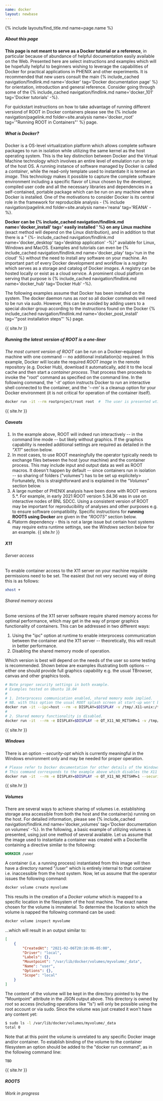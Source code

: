```yaml
---
name: docker
layout: newbase
---
```

{% include layouts/find_title.md name=page.name %}

##### About this page
**This page is not meant to serve as a Docker tutorial or a reference**, in
particular because of abundance of helpful documentation easily available on the Web.
Presented here are select instructions and examples which will be hopefully helpful to
beginners wishing to leverage the capabilities of Docker for practical
applications in PHENIX and other experiments.
It is recommended that new users consult the main
{% include_cached navigation/findlink.md name='docker' tag='Docker documentation page' %}
for orientation, introduction and general reference. Consider going
through some of the 
{% include_cached navigation/findlink.md name='docker_101' tag='Docker tutorials' -%}.

For quickstart instructions on how to take advantage of
running different versiond of ROOT in Docker containers please see the
{% include navigation/pagelink.md folder=site.analysis name='docker_root' tag='"Running ROOT in Containers"' %} page.

##### What is Docker?
Docker is a OS-level virtualization platform which allows complete software
packages to run in isolation while utilizing the same kernel as the host
operating system. This is the key distinction between Docker and the Virtual
Machine technology which involves an entire level of emulation run on top
of the host OS. A running instance of software managed by Docker is called
a *container*, while the read-only template used to instantiate it is termed
an *image*. This technology makes it possible to capture the complete
software environment including a specific flavor of Linux chosen
by the developer, compiled user code and all the necessary libraries and
dependencies in a self-contained, portable package which can be run on any
machine where Docker is installed. One of the motivations to consider Docker
is its central role in the framework for reproducible analysis -
{% include navigation/pagelink.md folder=site.analysis name='reana' tag='REANA' -%}.

**Docker can be
{% include_cached navigation/findlink.md name='docker_install' tag=' easily installed ' %}
on any Linux machine** (exact method will depend on the Linux distribution), and in addition
to that there is a "
{%- include_cached navigation/findlink.md name='docker_desktop' tag='desktop application' -%}"
available for Linux, Windows and MacOS. Examples and tutorials can even be
{% include_cached navigation/findlink.md name='docker_play' tag='run in the cloud' %}
without the need to install any software on your machine.
An important part of every Docker development and workflow is a *registry* which serves
as a storage and catalog of Docker *images*. A registry can be hosted locally or
exist as a cloud service. A prominent cloud platform serving that purpose is
{% include_cached navigation/findlink.md name='docker_hub' tag='Docker Hub' -%}.

The following examples assume that Docker has been installed on the system.
The docker daemon runs as *root* so all docker commands will need to be run via *sudo*.
However, this can be avoided by adding users to a special *docker* group according
to the instructions found on the Docker
{% include_cached navigation/findlink.md name='docker_post_install' tag='"post installation steps"' %} page.

{{ site.hr }}
##### Running the latest version of ROOT is a one-liner
*The most current version of ROOT* can be run on a Docker-equipped machine
with one command -- no additional installation(s) required.
In this example, Docker will locate the required *ROOT image* in the remote
repository (e.g. Docker Hub), download it automatically, add it to the local
cache and then start a *container process*. That process then proceeds to invoke
the "root" command as specified on the command line. In the following
command, the *'-it'* option instructs Docker to run an interactive  shell
connected to the container, and the *'--rm'* is a  cleanup option for your
Docker environment (it is not critical for operation of the container itself).

```bash
docker run -it --rm rootproject/root root  #  The user is presented wtih the usual ROOT prompt.
```
{{ site.hr }}
##### Caveats
1. In the example above, ROOT will indeed run interactively -- in the command line mode --
but likely without graphics. If the graphics capability is needed additional settings
are required as detailed in the *"X11"* section below.
2. In most cases, to use ROOT meaningfully the operator typically needs to exchange
files between the host (your machine) and the container process. This may include input
and output data as well as ROOT macros. It doesn't happen by default
-- since containers run in isolation --
so sharing of folders ("volumes") has to be set up explicitely> Fortunately, this is
straightforward and is explained in the *"Volumes"* section below.
3. A large number of PHENIX analysis have been done with ROOT versions 5.\*. For example,
in early 2021 ROOT version 5.34.36 was in use on interactive nodes of BNL SDCC. Using a consistent
version of ROOT may be important for reproducibility of analyses and other purposes e.g. to ensure
software compatibility. Specific instructions for **running ROOT5 using Docker** are given in the
*"ROOT5"* section below.
4. Platorm dependency - this is not a large issue but certain host systems may require
extra runtime settings, see the *Windows* section below for an example.
{{ site.hr }}
##### X11
###### Server access
To enable container access to the X11 server on your machine requisite permissions need
to be set. The easiest (but not very secure) way of doing this is as follows:
```bash
xhost +
```
###### Shared memory access
Some versions of the X11 server software require shared memory access
for optimal performance, which may get in the way of proper graphics
functionality of containers. This can be addressed in two different ways:
1. Using the "ipc" option at runtime to enable interprocess communication between
the container and the X11 server -- theoretically, this will result in better performance.
2. Disabling the shared memory mode of operation.

Which version is best will depend on the needs of the user so some testing is
recommended. Shown below are examples illustrating both options -- either one should
provide full graphics capability e.g. the usual TBrowser, canvas and other
graphics tools.

```bash
# Note proper security settings in both example.
# Examples tested on Ubuntu 18.04
#
# 1. Interprocess communication enabled, shared memory mode implied.
# NB. with this option the usual ROOT splash screen at start-up won't be shown.
docker run -it --ipc=host --rm -e DISPLAY=$DISPLAY -v /tmp/.X11-unix:/tmp/.X11-unix rootproject/root root
#
# 2. Shared memory functionality is disabled.
docker run -it  --rm -e DISPLAY=$DISPLAY -e QT_X11_NO_MITSHM=1 -v /tmp/.X11-unix:/tmp/.X11-unix rootproject/root root
```
{{ site.hr }}
##### Windows
There is an option *\-\-security-opt* which is currently meaningful in the
Windows environment only and may be needed for proper operation.
```bash
# Please refer to Docker documentation for other details of the Windows environment.
# This command corresponds to the example above which disables the X11 memory sharing.
docker run -it  --rm -e DISPLAY=$DISPLAY -e QT_X11_NO_MITSHM=1 --security-opt="label:disable" -v /tmp/.X11-unix:/tmp/.X11-unix rootproject/root root
```
{{ site.hr }}

##### Volumes
There are several ways to achieve sharing of volumes i.e. establishing storage area accessible from both
the host and the container(s) running on the host. For detailed information, please see 
{% include_cached navigation/findlink.md name='docker_volumes' tag='Docker documentation on volumes' -%}.
In the following, a basic example of utilizing volumes is presented, using just one method of several
available. Let us assume that the image used to instantiate a container was created with a Dockerfile
containing a directive similar to the following:
```dockerfile
WORKDIR /user
```
A container (i.e. a running process) instantiated from this image will then have a directory named
"/user" which is entirely internal to that container i.e. inaccessible from the host system.
Now, let us assume that the operator issues the following command:
```bash
docker volume create myvolume
```
This results in the creation of a *Docker volume* which is mapped to a specific location
in the filesystem of the host machine. The exact name chosen for the volume is immaterial.
To determine the location to which the volume is napped the following command can be used:
```bash
docker volume inspect myvolume
```
...which will result in an output similar to:
```json
[
    {
        "CreatedAt": "2021-02-06T20:10:06-05:00",
        "Driver": "local",
        "Labels": {},
        "Mountpoint": "/var/lib/docker/volumes/myvolume/_data",
        "Name": "user",
        "Options": {},
        "Scope": "local"
    }
]
```
The content of the volume will be kept in the directory pointed to by the "Mountpoint" attribute
in the JSON output above. This directory is owned by *root* so access (including operations like "ls")
will only be possible using the root account or via sudo. Since the volume was just created it won't
have any content yet:
```bash
$ sudo ls -l /var/lib/docker/volumes/myvolume/_data
total 0
```

Note that at this point the volume is unrelated to any specific Docker image and/or container.
To establish binding of the volume to the container filesystem an option should be added to the "docker run command",
as in the following command line:
```
TBD
```
{{ site.hr }}
##### ROOT5
*Work in progress*

